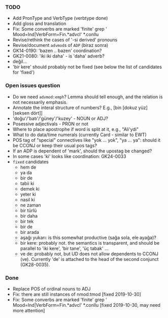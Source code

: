 ### TODO

- Add PronType and VerbType (verbtype done)
- Add gloss and translation
- Fix: Some converbs are marked 'finite'
        grep '	Mood=Ind|VerbForm=Fin.*advcl' *.conllu
- Revise/rethink the cases of '-si derived' pronouns
- Revise/document `advmod`s of `ADP` (biraz sonra)
- GK14-0190: 'bazen .. bazen' coordination?
- GK21-0080: 'iki iki daha' - is 'daha' adverb?
- değil...
- 'bir kere' should probably not be fixed (see below the list of
  candidates for 'fixed')

### Open issues question
- Do we need `advmod:emph`?  Lemma should tell enough, and the
  relation is not necessarily emphasis.
- Annotate the interal structure of numbers? E.g., [bin [dokuz yüz]
    [seksen dört]]
- 'doğu'/'batı'/'güney'/'kuzey' - NOUN or ADJ?
- Posessive adjectivals - PRON or not
- Where to place apostrophe if word is split at it, e.g., "Ali'ydi"
- What to do data/time numerals (currently Card - similar to EWT)
- POS tag of "special" connectives like "yok ... yok", "ya ... ya":
  should it be CCONJ or keep their usual pos tags?
- If an ADP is dependent of 'mark', should the upostag be changed?
- In some cases 'ki' looks like coordination: GK24-0033
- `fixed` candidates
    - hem de
    - ya da
    - bir de
    - tabii ki
    - demek ki
    - yeter ki
    - nasil ki
    - ne zaman
    - bir türlü
    - bir daha
    - bir tek
    - bir de
    - bir arada
    - aşağı yukarı: is this somewhat productive (sağa sola, ele ayağa)?
    - bir kere: probably not. the semantics is transparent, and should
      be parallel to 'iki kere', 'bir tane', 'üç tabak' ...
    - ve de: probably not, but UD does not allow dependents to CCONJ
      (ve). Currently 'de' is attached to the head of the second
      conjunct (GK28-0035).

### Done

- Replace POS of ordinal nouns to ADJ
- Fix: there are still instances of nmod:tmod [fixed 2019-10-30]
- Fix: Some converbs are marked 'finite'
        grep '	Mood=Ind|VerbForm=Fin.*advcl' *.conllu
    [fixed 2019-10-30, may need more attention]
